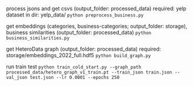 process jsons and get csvs (output_folder: processed_data)
required: yelp dataset in dir: yelp_data/
```python preprocess_business.py```

get embeddings (categories, business-categories; output_folder: storage), business similarities (output_folder: processed_data)
```python business_similarities.py```

get HeteroData graph (output_folder: processed_data)
required: storage/embeddings_2022_full.hdf5
```python build_graph.py```

run train test
```python train_cold_start.py --graph_path processed_data/hetero_graph_v1_train.pt --train_json train.json --val_json test.json --lr 0.0001 --epochs 250```

